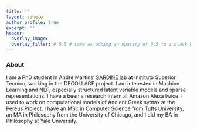 ```yaml
---
title: ''
layout: single
author_profile: true
excerpt: ''
header:
  overlay_image: 
  overlay_filter: # 0.5 # same as adding an opacity of 0.5 to a black background
---
```


### About

I am a PhD student in Andre Martins’ [SARDINE lab](https://sardine-lab.github.io/) at Instituto Superior Técnico, working in the DECOLLAGE project. I am interested in Machine Learning and NLP, especially structured latent variable models and sparse representations. I have a been a research intern at Amazon Alexa twice. I used to work on computational models of Ancient Greek syntax at the [Pereus Project](http://www.perseus.tufts.edu/hopper/). I have an MSc in Computer Science from Tufts University, an MA in Philosophy from the University of Chicago, and I did my BA in Philosophy at Yale University.  


##





